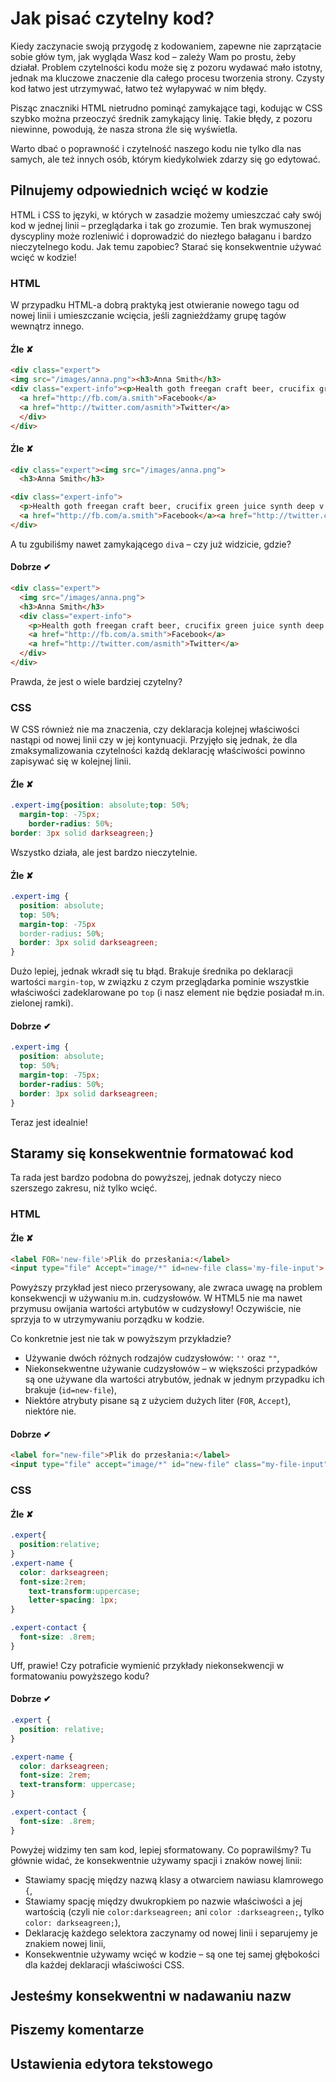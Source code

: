 # Jak pisać czytelny kod?

Kiedy zaczynacie swoją przygodę z kodowaniem, zapewne nie zaprzątacie sobie głów tym, jak wygląda Wasz kod &ndash; zależy Wam po prostu, żeby działał. Problem czytelności kodu może się z pozoru wydawać mało istotny, jednak ma kluczowe znaczenie dla całego procesu tworzenia strony. Czysty kod łatwo jest utrzymywać, łatwo też wyłapywać w nim błędy.

Pisząc znaczniki HTML nietrudno pominąć zamykające tagi, kodując w CSS szybko można przeoczyć średnik zamykający linię. Takie błędy, z pozoru niewinne, powodują, że nasza strona źle się wyświetla.

Warto dbać o poprawność i czytelność naszego kodu nie tylko dla nas samych, ale też innych osób, którym kiedykolwiek zdarzy się go edytować.

## Pilnujemy odpowiednich wcięć w kodzie

HTML i CSS to języki, w których w zasadzie możemy umieszczać cały swój kod w jednej linii &ndash; przeglądarka i tak go zrozumie. Ten brak wymuszonej dyscypliny może rozleniwić i doprowadzić do niezłego bałaganu i bardzo nieczytelnego kodu. Jak temu zapobiec? Starać się konsekwentnie używać wcięć w kodzie!

### HTML

W przypadku HTML-a dobrą praktyką jest otwieranie nowego tagu od nowej linii i umieszczanie wcięcia, jeśli zagnieżdżamy grupę tagów wewnątrz innego.

#### Źle <span class="wrong">✘</span>

```html
<div class="expert">
<img src="/images/anna.png"><h3>Anna Smith</h3>
<div class="expert-info"><p>Health goth freegan craft beer, crucifix green juice synth deep v squid hashtag semiotics chambray.</p>
  <a href="http://fb.com/a.smith">Facebook</a>
  <a href="http://twitter.com/asmith">Twitter</a>
  </div>
</div>
```

#### Źle <span class="wrong">✘</span>

```html
<div class="expert"><img src="/images/anna.png">
  <h3>Anna Smith</h3>

<div class="expert-info">
  <p>Health goth freegan craft beer, crucifix green juice synth deep v squid hashtag semiotics chambray.</p>
  <a href="http://fb.com/a.smith">Facebook</a><a href="http://twitter.com/asmith">Twitter</a>
</div>
```

A tu zgubiliśmy nawet zamykającego `div`a &ndash; czy już widzicie, gdzie?

#### Dobrze <span class="good">✔</span>

```html
<div class="expert">
  <img src="/images/anna.png">
  <h3>Anna Smith</h3>
  <div class="expert-info">
    <p>Health goth freegan craft beer, crucifix green juice synth deep v squid hashtag semiotics chambray.</p>
    <a href="http://fb.com/a.smith">Facebook</a>
    <a href="http://twitter.com/asmith">Twitter</a>
  </div>
</div>
```

Prawda, że jest o wiele bardziej czytelny?

### CSS

W CSS również nie ma znaczenia, czy deklaracja kolejnej właściwości nastąpi od nowej linii czy w jej kontynuacji. Przyjęło się jednak, że dla zmaksymalizowania czytelności każdą deklarację właściwości powinno zapisywać się w kolejnej linii.

#### Źle <span class="wrong">✘</span>

```css
.expert-img{position: absolute;top: 50%;
  margin-top: -75px;
    border-radius: 50%;
border: 3px solid darkseagreen;}
```

Wszystko działa, ale jest bardzo nieczytelnie.

#### Źle <span class="wrong">✘</span>

```css
.expert-img {
  position: absolute;
  top: 50%;
  margin-top: -75px
  border-radius: 50%;
  border: 3px solid darkseagreen;
}
```

Dużo lepiej, jednak wkradł się tu błąd. Brakuje średnika po deklaracji wartości `margin-top`, w związku z czym przeglądarka pominie wszystkie właściwości zadeklarowane po `top` (i nasz element nie będzie posiadał m.in. zielonej ramki).

#### Dobrze <span class="good">✔</span>

```css
.expert-img {
  position: absolute;
  top: 50%;
  margin-top: -75px;
  border-radius: 50%;
  border: 3px solid darkseagreen;
}
```

Teraz jest idealnie!

## Staramy się konsekwentnie formatować kod

Ta rada jest bardzo podobna do powyższej, jednak dotyczy nieco szerszego zakresu, niż tylko wcięć.

<!-- tabs vs spaces -->

### HTML

#### Źle <span class="wrong">✘</span>

```html
<label FOR='new-file'>Plik do przesłania:</label>
<input type="file" Accept="image/*" id=new-file class='my-file-input'>
```

Powyższy przykład jest nieco przerysowany, ale zwraca uwagę na problem konsekwencji w używaniu m.in. cudzysłowów. W HTML5 nie ma nawet przymusu owijania wartości artybutów w cudzysłowy! Oczywiście, nie sprzyja to w utrzymywaniu porządku w kodzie.

Co konkretnie jest nie tak w powyższym przykładzie?

- Używanie dwóch różnych rodzajów cudzysłowów: `''` oraz `""`,
- Niekonsekwentne używanie cudzysłowów &ndash; w większości przypadków są one używane dla wartości atrybutów, jednak w jednym przypadku ich brakuje (`id=new-file`),
- Niektóre atrybuty pisane są z użyciem dużych liter (`FOR`, `Accept`), niektóre nie.

#### Dobrze <span class="good">✔</span>

```html
<label for="new-file">Plik do przesłania:</label>
<input type="file" accept="image/*" id="new-file" class="my-file-input">
```

### CSS

#### Źle <span class="wrong">✘</span>

```css
.expert{ 
  position:relative;
}
.expert-name {
  color: darkseagreen;
  font-size:2rem;
    text-transform:uppercase;
    letter-spacing: 1px;
}

.expert-contact {
  font-size: .8rem;
}
```

Uff, prawie! Czy potraficie wymienić przykłady niekonsekwencji w formatowaniu powyższego kodu?

#### Dobrze <span class="good">✔</span>

```css
.expert { 
  position: relative;
}

.expert-name {
  color: darkseagreen;
  font-size: 2rem;
  text-transform: uppercase;
}

.expert-contact {
  font-size: .8rem;
}
```

Powyżej widzimy ten sam kod, lepiej sformatowany. Co poprawilśmy? Tu głównie widać, że konsekwentnie używamy spacji i znaków nowej linii:

- Stawiamy spację między nazwą klasy a otwarciem nawiasu klamrowego `{`,
- Stawiamy spację między dwukropkiem po nazwie właściwości a jej wartością (czyli nie `color:darkseagreen;` ani `color :darkseagreen;`, tylko `color: darkseagreen;`), 
- Deklarację każdego selektora zaczynamy od nowej linii i separujemy je znakiem nowej linii,
- Konsekwentnie używamy wcięć w kodzie &ndash; są one tej samej głębokości dla każdej deklaracji właściwości CSS.

## Jesteśmy konsekwentni w nadawaniu nazw

<!-- Mieszanie nazw w różnych językach, używanie na zmianę camelCase, myślników, itd. -->

## Piszemy komentarze

## Ustawienia edytora tekstowego

<!-- Na przykładzie Sublime Text -->
